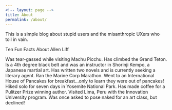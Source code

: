 ```yaml
---
<!-- layout: page -->
title: About
permalink: /about/
---
```


This is a simple blog about stupid users and the misanthropic UXers who toil in vain.

Ten Fun Facts About Allen Liff

Was tear-gassed while visiting Machu Picchu.
Has climbed the Grand Teton.
Is a 4th degree black belt and was an instructor in Shorinji Kempo, a Japanese martial art.
Has written two novels and is currently seeking a literary agent.
Ran the Marine Corp Marathon.
Went to an International House of Pancakes for breakfast...only to learn they were out of pancakes!
Hiked solo for seven days in Yosemite National Park.
Has made coffee for a Pulitzer Prize winning author.
Visited Lima, Peru with the Innovation University program.
Was once asked to pose naked for an art class, but declined!

